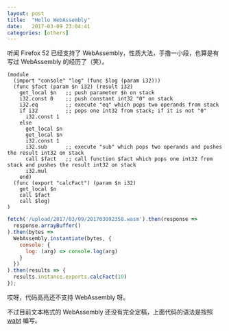 ```yaml
---
layout: post
title:  "Hello WebAssembly"
date:   2017-03-09 23:04:41
categories: [others]
---
```

听闻 Firefox 52 已经支持了 WebAssembly，性质大法，手撸一小段，也算是有写过 WebAssembly 的经历了（笑）。

```WebAssembly
(module
  (import "console" "log" (func $log (param i32)))
  (func $fact (param $n i32) (result i32)
    get_local $n   ;; push parameter $n on stack
    i32.const 0    ;; push constant int32 "0" on stack
    i32.eq         ;; execute "eq" which pops two operands from stack
    if i32         ;; pops one int32 from stack; if it is not "0"
      i32.const 1
    else
      get_local $n
      get_local $n
      i32.const 1
      i32.sub      ;; execute "sub" which pops two operands and pushes the result int32 on stack
      call $fact   ;; call function $fact which pops one int32 from stack and pushes the result int32 on stack
      i32.mul
    end)
  (func (export "calcFact") (param $n i32)
    get_local $n
    call $fact
    call $log)
)
```

```javascript
fetch('/upload/2017/03/09/201703092358.wasm').then(response =>
  response.arrayBuffer()
).then(bytes =>
  WebAssembly.instantiate(bytes, {
    console: {
      log: (arg) => console.log(arg)
    }
  })
).then(results => {
  results.instance.exports.calcFact(10)
});
```

哎呀，代码高亮还不支持 WebAssembly 呀。

不过目前文本格式的 WebAssembly 还没有完全定稿，上面代码的语法是按照 [wabt](https://github.com/WebAssembly/wabt/blob/master/README.md) 编写。
